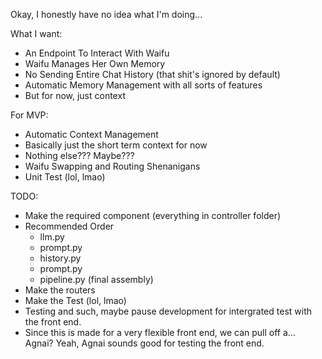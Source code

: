 Okay, I honestly have no idea what I'm doing...

What I want:

- An Endpoint To Interact With Waifu
- Waifu Manages Her Own Memory
- No Sending Entire Chat History (that shit's ignored by default)
- Automatic Memory Management with all sorts of features
- But for now, just context

For MVP:

- Automatic Context Management
- Basically just the short term context for now
- Nothing else??? Maybe???
- Waifu Swapping and Routing Shenanigans
- Unit Test (lol, lmao)

TODO:
- Make the required component (everything in controller folder)
- Recommended Order
    - llm.py
    - prompt.py
    - history.py
    - prompt.py
    - pipeline.py (final assembly)
- Make the routers
- Make the Test (lol, lmao)
- Testing and such, maybe pause development for intergrated test with the front end.
- Since this is made for a very flexible front end, we can pull off a... Agnai? Yeah, Agnai sounds good for testing the front end.